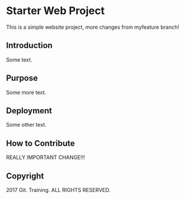 # Starter Web Project

This is a simple website project, more changes from myfeature branch!

## Introduction
Some text.

## Purpose
Some more text.

## Deployment
Some other text.

## How to Contribute
REALLY IMPORTANT CHANGE!!!

## Copyright

2017 Git. Training. ALL RIGHTS RESERVED.